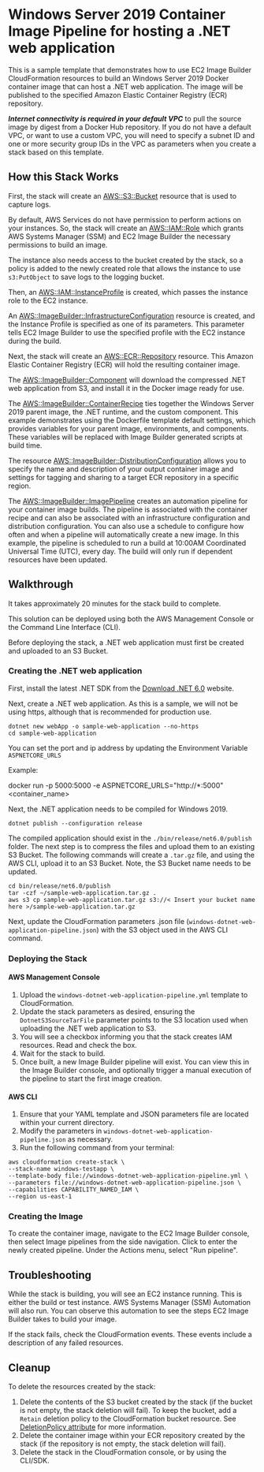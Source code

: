 # Windows Server 2019 Container Image Pipeline for hosting a .NET web application

This is a sample template that demonstrates how to use EC2 Image Builder CloudFormation resources to build an Windows Server 2019 Docker container image that can host a .NET web application. The image will be published to the specified Amazon Elastic Container Registry (ECR) repository.

***Internet connectivity is required in your default VPC*** to pull the source image by digest from a Docker Hub repository. If you do not have a default VPC, or want to use a custom VPC, you will need to specify a subnet ID and one or more security group IDs in the VPC as parameters when you create a stack based on this template.

## How this Stack Works

First, the stack will create an [AWS::S3::Bucket](https://docs.aws.amazon.com/AWSCloudFormation/latest/UserGuide/aws-properties-s3-bucket.html) resource that is used to capture logs.

By default, AWS Services do not have permission to perform actions on your instances. So, the stack will create an [AWS::IAM::Role](https://docs.aws.amazon.com/AWSCloudFormation/latest/UserGuide/aws-resource-iam-role.html) which grants AWS Systems Manager (SSM) and EC2 Image Builder the necessary permissions to build an image.

The instance also needs access to the bucket created by the stack, so a policy is added to the newly created role that allows the instance to use ```s3:PutObject``` to save logs to the logging bucket.

Then, an [AWS::IAM::InstanceProfile](https://docs.aws.amazon.com/AWSCloudFormation/latest/UserGuide/aws-resource-iam-instanceprofile.html) is created, which passes the instance role to the EC2 instance.

An [AWS::ImageBuilder::InfrastructureConfiguration](https://docs.aws.amazon.com/AWSCloudFormation/latest/UserGuide/aws-resource-imagebuilder-infrastructureconfiguration.html) resource is created, and the Instance Profile is specified as one of its parameters. This parameter tells EC2 Image Builder to use the specified profile with the EC2 instance during the build.

Next, the stack will create an [AWS::ECR::Repository](https://docs.aws.amazon.com/AWSCloudFormation/latest/UserGuide/aws-resource-ecr-repository.html) resource. This Amazon Elastic Container Registry (ECR) will hold the resulting container image.

The [AWS::ImageBuilder::Component](https://docs.aws.amazon.com/AWSCloudFormation/latest/UserGuide/aws-resource-imagebuilder-component.html) will download the compressed .NET web application from S3, and install it in the Docker image ready for use.

The [AWS::ImageBuilder::ContainerRecipe](https://docs.aws.amazon.com/AWSCloudFormation/latest/UserGuide/aws-resource-imagebuilder-containerrecipe.html) ties together the Windows Server 2019 parent image, the .NET runtime, and the custom component. This example demonstrates using the Dockerfile template default settings, which provides variables for your parent image, environments, and components. These variables will be replaced with Image Builder generated scripts at build time.

The resource [AWS::ImageBuilder::DistributionConfiguration](https://docs.aws.amazon.com/AWSCloudFormation/latest/UserGuide/aws-resource-imagebuilder-distributionconfiguration.html) allows you to specify the name and description of your output container image and settings for tagging and sharing to a target ECR repository in a specific region.

The [AWS::ImageBuilder::ImagePipeline](https://docs.aws.amazon.com/AWSCloudFormation/latest/UserGuide/aws-resource-imagebuilder-imagepipeline.html) creates an automation pipeline for your container image builds. The pipeline is associated with the container recipe and can also be associated with an infrastructure configuration and distribution configuration. You can also use a schedule to configure how often and when a pipeline will automatically create a new image. In this example, the pipeline is scheduled to run a build at 10:00AM Coordinated Universal Time (UTC), every day. The build will only run if dependent resources have been updated.

## Walkthrough

It takes approximately 20 minutes for the stack build to complete.

This solution can be deployed using both the AWS Management Console or the Command Line Interface (CLI).

Before deploying the stack, a .NET web application must first be created and uploaded to an S3 Bucket.

### Creating the .NET web application

First, install the latest .NET SDK from the [Download .NET 6.0](https://dotnet.microsoft.com/download/dotnet/6.0) website.

Next, create a .NET web application. As this is a sample, we will not be using https, although that is recommended for production use.

```shell
dotnet new webApp -o sample-web-application --no-https
cd sample-web-application
```

You can set the port and ip address by updating the Environment Variable ```ASPNETCORE_URLS```

Example:

 docker run -p 5000:5000 -e ASPNETCORE_URLS="http://*:5000" <container_name>

Next, the .NET application needs to be compiled for Windows 2019.

```shell
dotnet publish --configuration release
```

The compiled application should exist in the ```./bin/release/net6.0/publish``` folder. The next step is to compress the files and upload them to an existing S3 Bucket. The following commands will create a ```.tar.gz``` file, and using the AWS CLI, upload it to an S3 Bucket. Note, the S3 Bucket name needs to be updated.

```shell
cd bin/release/net6.0/publish
tar -czf ~/sample-web-application.tar.gz .
aws s3 cp sample-web-application.tar.gz s3://< Insert your bucket name here >/sample-web-application.tar.gz
```

Next, update the CloudFormation parameters .json file (```windows-dotnet-web-application-pipeline.json```) with the S3 object used in the AWS CLI command.

### Deploying the Stack

#### AWS Management Console

1. Upload the ```windows-dotnet-web-application-pipeline.yml``` template to CloudFormation.
2. Update the stack parameters as desired, ensuring the ```DotnetS3SourceTarFile``` parameter points to the S3 location used when uploading the .NET web application to S3.
3. You will see a checkbox informing you that the stack creates IAM resources. Read and check the box.
4. Wait for the stack to build.
5. Once built, a new Image Builder pipeline will exist. You can view this in the Image Builder console, and optionally trigger a manual execution of the pipeline to start the first image creation.

#### AWS CLI

1. Ensure that your YAML template and JSON parameters file are located within your current directory.
2. Modify the parameters in ```windows-dotnet-web-application-pipeline.json``` as necessary.
3. Run the following command from your terminal:

```shell
aws cloudformation create-stack \
--stack-name windows-testapp \
--template-body file://windows-dotnet-web-application-pipeline.yml \
--parameters file://windows-dotnet-web-application-pipeline.json \
--capabilities CAPABILITY_NAMED_IAM \
--region us-east-1
```

### Creating the Image

To create the container image, navigate to the EC2 Image Builder console, then select Image pipelines from the side navigation. Click to enter the newly created pipeline. Under the Actions menu, select "Run pipeline".

## Troubleshooting

While the stack is building, you will see an EC2 instance running. This is either the build or test instance. AWS Systems Manager (SSM) Automation will also run. You can observe this automation to see the steps EC2 Image Builder takes to build your image.

If the stack fails, check the CloudFormation events. These events include a description of any failed resources.

## Cleanup

To delete the resources created by the stack:

1. Delete the contents of the S3 bucket created by the stack (if the bucket is not empty, the stack deletion will fail). To keep the bucket, add a ```Retain``` deletion policy to the CloudFormation bucket resource. See [DeletionPolicy attribute](https://docs.aws.amazon.com/AWSCloudFormation/latest/UserGuide/aws-attribute-deletionpolicy.html) for more information.
2. Delete the container image within your ECR repository created by the stack (if the repository is not empty, the stack deletion will fail).
3. Delete the stack in the CloudFormation console, or by using the CLI/SDK.
